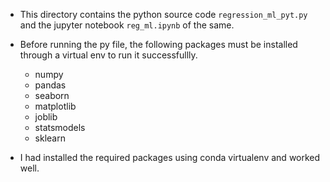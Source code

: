  - This directory contains the python source code `regression_ml_pyt.py` and the jupyter notebook `reg_ml.ipynb` of the same.
 - Before running the py file, the following packages must be installed through a virtual env to run it successfullly.

	 - numpy
	 - pandas
	 - seaborn
	 - matplotlib
	 - joblib
	 - statsmodels
	 - sklearn

 -	I had installed the required packages using conda virtualenv and worked well. 

